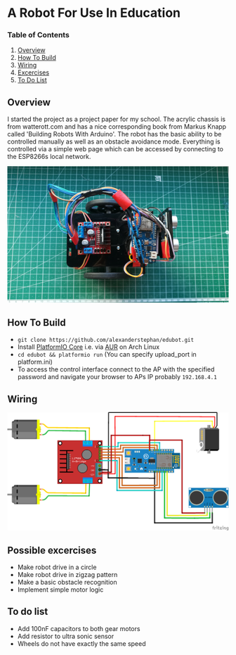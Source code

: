 # A Robot For Use In Education

### Table of Contents
1. [Overview](#Overview)
2. [How To Build](#how-to-build)
3. [Wiring](#Wiring)
4. [Excercises](#possible-excercises)
5. [To Do List](#to-do-list)

## Overview
I started the project as a project paper for my school. The acrylic chassis is from watterott.com and has a nice corresponding book from Markus Knapp called 'Building Robots With Arduino'. 
The robot has the basic ability to be controlled manually as well as an obstacle avoidance mode. Everything is controlled via a simple web page which can be accessed by connecting to the ESP8266s local network. 

![Robot](https://raw.githubusercontent.com/alexanderstephan/edubot/master/bot.jpg)

## How To Build

- `git clone https://github.com/alexanderstephan/edubot.git`
- Install [PlatformIO Core](https://docs.platformio.org/en/latest/core.html) i.e. via [AUR](https://aur.archlinux.org/packages/platformio-git/) on Arch Linux
- `cd edubot && platformio run` (You can specify upload_port in platform.ini)
- To access the control interface connect to the AP with the specified password and navigate your browser to APs IP probably `192.168.4.1`
## Wiring
![Schematic](https://raw.githubusercontent.com/alexanderstephan/edubot/master/edubot_bb.png)

## Possible excercises
- Make robot drive in a circle
- Make robot drive in zigzag pattern
- Make a basic obstacle recognition
- Implement simple motor logic

## To do list
- Add 100nF capacitors to both gear motors
- Add resistor to ultra sonic sensor
- Wheels do not have exactly the same speed
